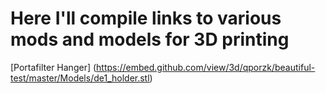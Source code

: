# Here I'll compile links to various mods and models for 3D printing

[Portafilter Hanger] (https://embed.github.com/view/3d/qporzk/beautiful-test/master/Models/de1_holder.stl)

